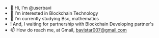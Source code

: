 - 👋 Hi, I’m @userbavi
- 👀 I’m interested in Blockchain Technology
- 🌱 I’m currently studying  Bsc, mathematics
- ❕ And, I waiting for partnership with Blockchain Developing partner's
- 📫 How do reach me, at Gmail, bavistar007@gmail.com

<!---
userbavi/userbavi is a ✨ special ✨ repository because its `README.md` (this file) appears on your GitHub profile.
You can click the Preview link to take a look at your changes.
--->
